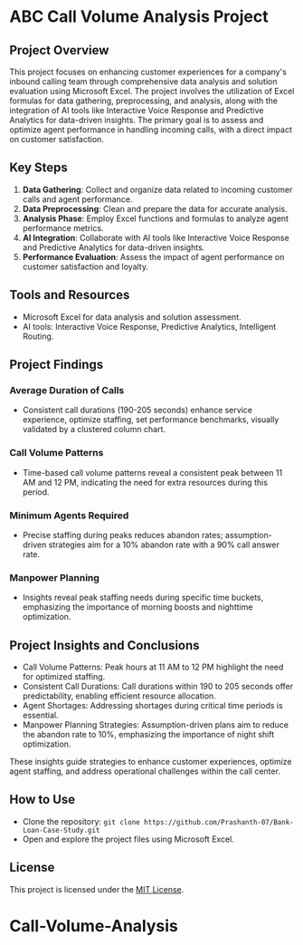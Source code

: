 # ABC Call Volume Analysis Project

## Project Overview
This project focuses on enhancing customer experiences for a company's inbound calling team through comprehensive data analysis and solution evaluation using Microsoft Excel. The project involves the utilization of Excel formulas for data gathering, preprocessing, and analysis, along with the integration of AI tools like Interactive Voice Response and Predictive Analytics for data-driven insights. The primary goal is to assess and optimize agent performance in handling incoming calls, with a direct impact on customer satisfaction.

## Key Steps
1. **Data Gathering**: Collect and organize data related to incoming customer calls and agent performance.
2. **Data Preprocessing**: Clean and prepare the data for accurate analysis.
3. **Analysis Phase**: Employ Excel functions and formulas to analyze agent performance metrics.
4. **AI Integration**: Collaborate with AI tools like Interactive Voice Response and Predictive Analytics for data-driven insights.
5. **Performance Evaluation**: Assess the impact of agent performance on customer satisfaction and loyalty.

## Tools and Resources
- Microsoft Excel for data analysis and solution assessment.
- AI tools: Interactive Voice Response, Predictive Analytics, Intelligent Routing.

## Project Findings
### Average Duration of Calls
- Consistent call durations (190-205 seconds) enhance service experience, optimize staffing, set performance benchmarks, visually validated by a clustered column chart.

### Call Volume Patterns
- Time-based call volume patterns reveal a consistent peak between 11 AM and 12 PM, indicating the need for extra resources during this period.

### Minimum Agents Required
- Precise staffing during peaks reduces abandon rates; assumption-driven strategies aim for a 10% abandon rate with a 90% call answer rate.

### Manpower Planning
- Insights reveal peak staffing needs during specific time buckets, emphasizing the importance of morning boosts and nighttime optimization.

## Project Insights and Conclusions
- Call Volume Patterns: Peak hours at 11 AM to 12 PM highlight the need for optimized staffing.
- Consistent Call Durations: Call durations within 190 to 205 seconds offer predictability, enabling efficient resource allocation.
- Agent Shortages: Addressing shortages during critical time periods is essential.
- Manpower Planning Strategies: Assumption-driven plans aim to reduce the abandon rate to 10%, emphasizing the importance of night shift optimization.

These insights guide strategies to enhance customer experiences, optimize agent staffing, and address operational challenges within the call center.

## How to Use
- Clone the repository: `git clone https://github.com/Prashanth-07/Bank-Loan-Case-Study.git`
- Open and explore the project files using Microsoft Excel.

## License
This project is licensed under the [MIT License](LICENSE).
# Call-Volume-Analysis
